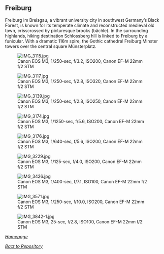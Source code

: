 ## Freiburg

Freiburg im Breisgau, a vibrant university city in southwest Germany’s Black Forest, is known for its temperate climate and reconstructed medieval old town, crisscrossed by picturesque brooks (bächle). In the surrounding highlands, hiking destination Schlossberg hill is linked to Freiburg by a funicular. With a dramatic 116m spire, the Gothic cathedral Freiburg Minster towers over the central square Münsterplatz.

<link rel='stylesheet' href='/Shutter101/css/photo-tile.css'>
<div class='gallery'>
	<figure>
		<img src='/Shutter101/photos/Freiburg/img/IMG_3115.jpg' alt='IMG_3115.jpg'>
		<figcaption>Canon EOS M3, 1/250-sec, f/3.2, ISO200, Canon EF-M 22mm f/2 STM</figcaption>
	</figure>
	<figure>
		<img src='/Shutter101/photos/Freiburg/img/IMG_3117.jpg' alt='IMG_3117.jpg'>
		<figcaption>Canon EOS M3, 1/250-sec, f/2.8, ISO320, Canon EF-M 22mm f/2 STM</figcaption>
	</figure>
	<figure>
		<img src='/Shutter101/photos/Freiburg/img/IMG_3139.jpg' alt='IMG_3139.jpg'>
		<figcaption>Canon EOS M3, 1/250-sec, f/2.8, ISO250, Canon EF-M 22mm f/2 STM</figcaption>
	</figure>
	<figure>
		<img src='/Shutter101/photos/Freiburg/img/IMG_3174.jpg' alt='IMG_3174.jpg'>
		<figcaption>Canon EOS M3, 1/1250-sec, f/5.6, ISO200, Canon EF-M 22mm f/2 STM</figcaption>
	</figure>
	<figure>
		<img src='/Shutter101/photos/Freiburg/img/IMG_3176.jpg' alt='IMG_3176.jpg'>
		<figcaption>Canon EOS M3, 1/640-sec, f/5.6, ISO200, Canon EF-M 22mm f/2 STM</figcaption>
	</figure>
	<figure>
		<img src='/Shutter101/photos/Freiburg/img/IMG_3229.jpg' alt='IMG_3229.jpg'>
		<figcaption>Canon EOS M3, 1/125-sec, f/4.0, ISO200, Canon EF-M 22mm f/2 STM</figcaption>
	</figure>
	<figure>
		<img src='/Shutter101/photos/Freiburg/img/IMG_3426.jpg' alt='IMG_3426.jpg'>
		<figcaption>Canon EOS M3, 1/400-sec, f/7.1, ISO100, Canon EF-M 22mm f/2 STM</figcaption>
	</figure>
	<figure>
		<img src='/Shutter101/photos/Freiburg/img/IMG_3571.jpg' alt='IMG_3571.jpg'>
		<figcaption>Canon EOS M3, 1/250-sec, f/10.0, ISO200, Canon EF-M 22mm f/2 STM</figcaption>
	</figure>
	<figure>
		<img src='/Shutter101/photos/Freiburg/img/IMG_3842-1.jpg' alt='IMG_3842-1.jpg'>
		<figcaption>Canon EOS M3, 25-sec, f/2.8, ISO100, Canon EF-M 22mm f/2 STM</figcaption>
	</figure>
</div>

*[Homepage](/Shutter101/README.md)*

*[Bact to Repository](https://github.com/23W-GBAC/Shutter101/tree/main)*
